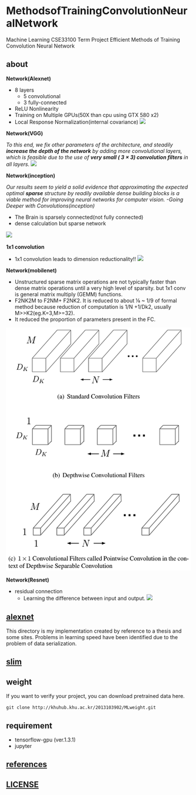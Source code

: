 # MethodsofTrainingConvolutionNeuralNetwork

Machine Learning CSE33100 Term Project
Efficient Methods of Training Convolution Neural Network

## about



**Network(Alexnet)**

* 8 layers
  * 5 convolutional 
  * 3 fully-connected
* ReLU Nonlinearity
* Training on Multiple GPUs(50X than cpu using GTX 580 x2) 
* Local Response Normalization(internal covariance)
![](https://sushscience.files.wordpress.com/2016/12/alexnet2.jpg?w=900)

**Network(VGG)**

*To this end, we fix other parameters of the architecture, and steadily **increase the depth of the network** by adding more convolutional layers, 
which is feasible due to the use of **very small ( 3 × 3) convolution filters** in all layers.*
![](http://cfile4.uf.tistory.com/image/24345341583ED6B718D609)

**Network(inception)**

*Our results seem to yield a solid evidence that approximating the expected optimal **sparse** structure by readily available dense building blocks 
is a viable method for improving neural networks for computer vision.  -Going Deeper with Convolutions(inception)*

* The Brain is sparsely connected(not fully connected)
* dense calculation but sparse network

![](https://hackathonprojects.files.wordpress.com/2016/09/inception_implement.png?w=649&h=337)

**1x1 convolution**

* 1x1 convolution leads to dimension reductionality!!
![](https://i.ytimg.com/vi/rWbz33rMfMQ/maxresdefault.jpg)

**Network(mobilenet)**

* Unstructured sparse matrix operations are not typically faster than dense matrix operations until a very high level of sparsity. but 1x1 conv is general matrix multiply (GEMM) functions.
* F2NK2M to F2NM+ F2NK2. It is reduced to about ⅛  ~ 1/9  of formal method because reduction of computation is 1/N  +1/Dk2, usually M>>K2(eg.K=3,M>=32).
* It reduced the proportion of parameters present in the FC.

![](https://raw.githubusercontent.com/joshua19881228/my_blogs/master/Computer_Vision/Reading_Note/figures/Reading_Note_20170719_MobileNet_0.png)

**Network(Resnet)**

* residual connection
  * Learning the difference between input and output.
![](https://image.slidesharecdn.com/mrn-161128091530/95/multimodal-residual-learning-for-visual-qa-14-638.jpg?cb=1480324582)


## [alexnet](alexnet)
This directory is my implementation created by reference to a thesis and some sites.
Problems in learning speed have been identified due to the problem of data serialization.

## [slim](slim)





## weight
If you want to verify your project, you can download pretrained data here.

```
git clone http://khuhub.khu.ac.kr/2013103902/MLweight.git
```

## requirement

* tensorflow-gpu (ver.1.3.1)
* jupyter

## [references](references)

## [LICENSE](LICENSE)
